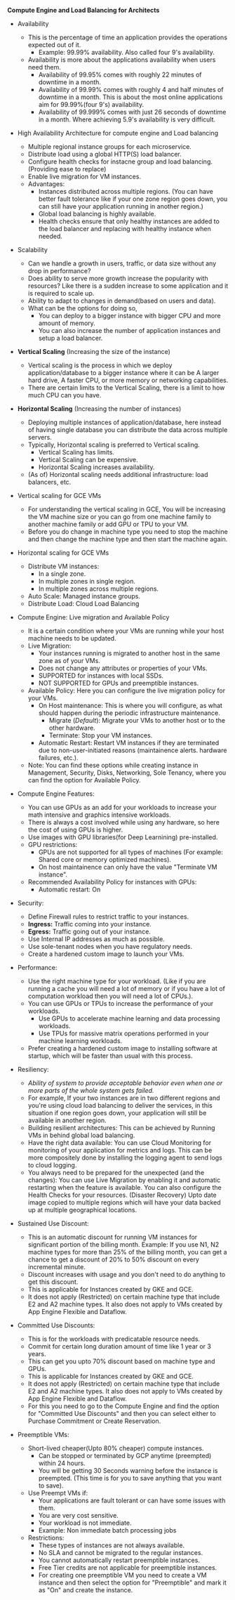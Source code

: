 **Compute Engine and Load Balancing for Architects**

- Availability
  - This is the percentage of time an application provides the operations expected out of it.
    - Example: 99.99% availability. Also called four 9's availability.
  - Availability is more about the applications availability when users need them.
    - Availability of 99.95% comes with roughly 22 minutes of downtime in a month.
    - Availability of 99.99% comes with roughly 4 and half minutes of downtime in a month. This is about the most online applications aim for 99.99%(four 9's) availability.
    - Availability of 99.999% comes with just 26 seconds of downtime in a month. Where achieving 5.9's availability is very difficult.

- High Availability Architecture for compute engine and Load balancing
  - Multiple regional instance groups for each microservice.
  - Distribute load using a global HTTP(S) load balancer.
  - Configure health checks for instacne group and load balancing. (Providing ease to replace)
  - Enable live migration for VM instances.
  - Advantages:
    - Instances distributed across multiple regions. (You can have better fault tolerance like if your one zone region goes down, you can still have your application running in another region.)
    - Global load balancing is highly available.
    - Health checks ensure that only healthy instances are added to the load balancer and replacing with healthy instance when needed.

- Scalability
  - Can we handle a growth in users, traffic, or data size without any drop in performance?
  - Does ability to serve more growth increase the popularity with resources? Like there is a sudden increase to some application and it is required to scale up.
  - Ability to adapt to changes in demand(based on users and data).
  - What can be the options for doing so,
    - You can deploy to a bigger instance with bigger CPU and more amount of memory.
    - You can also increase the number of application instances and setup a load balancer.

- **Vertical Scaling** (Increasing the size of the instance)
  - Vertical scaling is the process in which we deploy application/database to a bigger instance where it can be A larger hard drive, A faster CPU, or more memory or networking capabilities.
  - There are certain limits to the Vertical Scaling, there is a limit to how much CPU can you have.

- **Horizontal Scaling** (Increasing the number of instances)
  - Deploying multiple instances of application/database, here instead of having single database you can distribute the data across multiple servers.
  - Typically, Horizontal scaling is preferred to Vertical scaling.
    - Vertical Scaling has limits.
    - Vertical Scaling can be expensive.
    - Horizontal Scaling increases availability.
  - (As of) Horizontal scaling needs additional infrastructure: load balancers, etc.

- Vertical scaling for GCE VMs
  - For understanding the vertical scaling in GCE, You will be increasing the VM machine size or you can go from one machine family to another machine family or add GPU or TPU to your VM.
  - Before you do change in machine type you need to stop the machine and then change the machine type and then start the machine again.

- Horizontal scaling for GCE VMs
  - Distribute VM instances:
    - In a single zone.
    - In multiple zones in single region.
    - In multiple zones across multiple regions.
  - Auto Scale: Managed instance groups.
  - Distribute Load: Cloud Load Balancing

- Compute Engine: Live migration and Available Policy
  - It is a certain condition where your VMs are running while your host machine needs to be updated.
  - Live Migration:
    - Your instances running is migrated to another host in the same zone as of your VMs.
    - Does not change any attributes or properties of your VMs.
    - SUPPORTED for instances with local SSDs.
    - NOT SUPPORTED for GPUs and preemptible instances.
  - Available Policy: Here you can configure the live migration policy for your VMs.
    - On Host maintenance: This is where you will configure, as what should happen during the periodic infrastructure maintenance.
      - Migrate (*Default*): Migrate your VMs to another host or to the other hardware.
      - Terminate: Stop your VM instances.
    - Automatic Restart: Restart VM instances if they are terminated due to non-user-initiated reasons (maintainence alerts. hardware failures, etc.).
  - Note: You can find these options while creating instance in Management, Security, Disks, Networking, Sole Tenancy, where you can find the option for Available Policy.

- Compute Engine Features:
  - You can use GPUs as an add for your workloads to increase your math intensive and graphics intensive workloads.
  - There is always a cost involved while using any hardware, so here the cost of using GPUs is higher.
  - Use images with GPU libraries(for Deep Learnining) pre-installed.
  - GPU restrictions:
    - GPUs are not supported for all types of machines (For example: Shared core or memory optimized machines).
    - On host maintainence can only have the value "Terminate VM instance".
  - Recommended Availability Policy for instances with GPUs:
    - Automatic restart: On

- Security:
  - Define Firewall rules to restrict traffic to your instances.
  - **Ingress:** Traffic coming into your instance.
  - **Egress:** Traffic going out of your instance.
  - Use Internal IP addresses as much as possible.
  - Use sole-tenant nodes when you have regulatory needs.
  - Create a hardened custom image to launch your VMs.

- Performance:
  - Use the right machine type for your workload. (Like if you are running a cache you will need a lot of memory or if you have a lot of computation workload then you will need a lot of CPUs.).
  - You can use GPUs or TPUs to increase the performance of your workloads.
    - Use GPUs to accelerate machine learning and data processing workloads.
    - Use TPUs for massive matrix operations performed in your machine learning workloads.
  - Prefer creating a hardened custom image to installing software at startup, which will be faster than usual with this process.

- Resiliency:
  - *Ability of system to provide acceptable behavior even when one or more parts of the whole system gets failed.*
  - For example, If your two instances are in two different regions and you're using cloud load balancing to deliver the services, in this situation if one region goes down, your application will still be available in another region.
  - Building resilient architectures: This can be achieved by Running VMs in behind global load balancing.
  - Have the right data available: You can use Cloud Monitoring for monitoring of your application for metrics and logs. This can be more compositely done by installing the logging agent to send logs to cloud logging.
  - You always need to be prepared for the unexpected (and the changes): You can use Live Migration by enabling it and automatic restarting when the feature is available. You can also configure the Health Checks for your resources. (Disaster Recovery) Upto date image copied to multiple regions which will have your data backed up at multiple geographical locations.

- Sustained Use Discount:
  - This is an automatic discount for running VM instances for significant portion of the billing month. Example: If you use N1, N2 machine types for more than 25% of the billing month, you can get a chance to get a discount of 20% to 50% discount on every incremental minute.
  - Discount increases with usage and you don't need to do anything to get this discount.
  - This is applicable for Instances created by GKE and GCE.
  - It does not apply (Restricted) on certain machine type that include E2 and A2 machine types. It also does not apply to VMs created by App Engine Flexible and Dataflow.

- Committed Use Discounts:
  - This is for the workloads with predicatable resource needs.
  - Commit for certain long duration amount of time like 1 year or 3 years.
  - This can get you upto 70% discount based on machine type and GPUs.
  - This is applicable for Instances created by GKE and GCE.
  - It does not apply (Restricted) on certain machine type that include E2 and A2 machine types. It also does not apply to VMs created by App Engine Flexible and Dataflow.
  - For this you need to go to the Compute Engine and find the option for "Committed Use Discounts" and then you can select either to Purchase Commitment or Create Reservation.

- Preemptible VMs:
  - Short-lived cheaper(Upto 80% cheaper) compute instances.
    - Can be stopped or terminated by GCP anytime (preempted) within 24 hours.
    - You will be getting 30 Seconds warning before the instance is preempted. (This time is for you to save anything that you want to save).
  - Use Preempt VMs if:
    - Your applications are fault tolerant or can have some issues with them.
    - You are very cost sensitive.
    - Your workload is not immediate.
    - Example: Non immediate batch processing jobs
  - Restrictions:
    - These types of instances are not always available.
    - No SLA and cannot be migrated to the regular instances.
    - You cannot automatically restart preemptible instances.
    - Free Tier credits are not applicable for preemptible instances.
    - For creating one preemptible VM you need to create a VM instance and then select the option for "Preemptible" and mark it as "On" and create the instance.